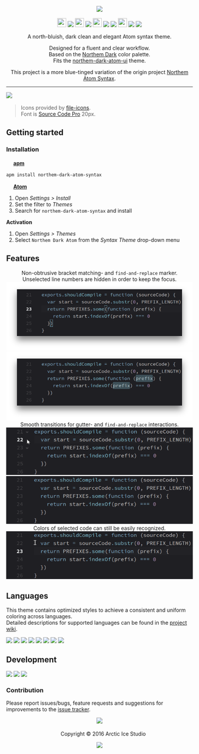 <p align="center"><img src="https://cdn.rawgit.com/arcticicestudio/northem-dark-atom-syntax/develop/assets/northem-dark-atom-syntax-banner.svg"/></p>

<p align="center"><img src="https://cdn.travis-ci.org/images/favicon-c566132d45ab1a9bcae64d8d90e4378a.svg" width=24 height=24/> <a href="https://travis-ci.org/arcticicestudio/northem-dark-atom-syntax"><img src="https://img.shields.io/travis/arcticicestudio/northem-dark-atom-syntax/develop.svg"/></a> <img src="https://circleci.com/favicon.ico" width=24 height=24/> <a href="https://circleci.com/gh/arcticicestudio/northem-dark-atom-syntax"><img src="https://circleci.com/gh/arcticicestudio/northem-dark-atom-syntax.svg?style=shield&circle-token=c224c82abbb79d32565eb0e3528e1b05f5f2046e"/></a> <img src="https://assets-cdn.github.com/favicon.ico" width=24 height=24/> <a href="https://github.com/arcticicestudio/northem-dark-atom-syntax/releases/latest"><img src="https://img.shields.io/github/release/arcticicestudio/northem-dark-atom-syntax.svg"/></a> <a href="https://github.com/arcticicestudio/northem-dark/releases/tag/v2.0.0"><img src="https://img.shields.io/badge/Northem_Dark-v2.0.0-blue.svg"/></a> <img src="https://atom.io/favicon.ico" width=24 height=24/> <a href="https://atom.io/themes/northem-dark-atom-syntax"><img src="https://img.shields.io/apm/v/northem-dark-atom-syntax.svg"/></a> <a href="https://atom.io/themes/northem-dark-atom-syntax"><img src="https://img.shields.io/apm/dm/northem-dark-atom-syntax.svg"/></a></p>

<p align="center">A north-bluish, dark clean and elegant Atom syntax theme.</p>

<p align="center">Designed for a fluent and clear workflow.<br>
Based on the <a href="https://github.com/arcticicestudio/northem-dark">Northem Dark</a> color palette.<br>
Fits the <a href="https://atom.io/themes/northem-dark-atom-ui">northem-dark-atom-ui</a> theme.</p>

<p align="center">This project is a more blue-tinged variation of the origin project <a href="https://github.com/arcticicestudio/northem-atom-syntax">Northem Atom Syntax</a>.</p>

---

![][scrot-top]
> Icons provided by [file-icons](https://atom.io/packages/file-icons).  
Font is [Source Code Pro](https://adobe-fonts.github.io/source-code-pro) 20px.

## Getting started
### Installation
**<img src="https://atom.io/favicon.ico" width=16 height=16/> [apm](https://github.com/atom/apm)**  
```shell
apm install northem-dark-atom-syntax
```

**<img src="https://atom.io/favicon.ico" width=16 height=16/> [Atom](https://atom.io)**  
  1. Open *Settings > Install*
  2. Set the filter to *Themes*
  3. Search for `northem-dark-atom-syntax` and install

**Activation**
  1. Open *Settings > Themes*
  2. Select `Northem Dark Atom` from the *Syntax Theme* drop-down menu

## Features
<p align="center">Non-obtrusive bracket matching- and <code>find-and-replace</code> marker.<br>Unselected line numbers are hidden in order to keep the focus.<br><img src="https://raw.githubusercontent.com/arcticicestudio/northem-dark-atom-syntax/develop/assets/scrot-feature-bracketmarker.png"/><br><img src="https://raw.githubusercontent.com/arcticicestudio/northem-dark-atom-syntax/develop/assets/scrot-feature-findandreplace.png"/><br>Smooth transitions for gutter- and <code>find-and-replace</code> interactions.<br><img src="https://raw.githubusercontent.com/arcticicestudio/northem-dark-atom-syntax/develop/assets/scrcast-feature-smoothtransition.gif"/><br><img src="https://raw.githubusercontent.com/arcticicestudio/northem-dark-atom-syntax/develop/assets/scrcast-feature-findandreplace.gif"/><br>Colors of selected code can still be easily recognized.<br><img src="https://raw.githubusercontent.com/arcticicestudio/northem-dark-atom-syntax/develop/assets/scrcast-feature-selection.gif"/></p>

## Languages
This theme contains optimized styles to achieve a consistent and uniform coloring across languages.  
Detailed descriptions for supported languages can be found in the [project wiki](https://github.com/arcticicestudio/northem-dark-atom-syntax/wiki/Optimized-Language-Styles).

![][scrot-lang-c]
![][scrot-lang-java]
![][scrot-lang-javascript]
![][scrot-lang-json]
![][scrot-lang-markdown]
![][scrot-lang-php]
![][scrot-lang-python]
![][scrot-lang-ruby]

## Development
[![](https://img.shields.io/badge/Changelog-2.0.0-blue.svg)](https://github.com/arcticicestudio/northem-dark-atom-syntax/blob/v2.0.0/CHANGELOG.md) [![](https://img.shields.io/badge/Workflow-gitflow--branching--model-blue.svg)](http://nvie.com/posts/a-successful-git-branching-model) [![](https://img.shields.io/badge/Versioning-ArcVer_0.8.0-blue.svg)](https://github.com/arcticicestudio/arcver)

### Contribution
Please report issues/bugs, feature requests and suggestions for improvements to the [issue tracker](https://github.com/arcticicestudio/northem-dark-atom-syntax/issues).

<p align="center"><img src="https://cdn.rawgit.com/arcticicestudio/nord/develop/src/assets/banner-footer-mountains.svg" /></p>

<p align="center"> <img src="http://arcticicestudio.com/favicon.ico" width=16 height=16/> Copyright &copy; 2016 Arctic Ice Studio</p>

<p align="center"><a href="https://github.com/arcticicestudio/northem-dark-atom-syntax/develop/LICENSE.md"><img src="https://img.shields.io/badge/License-MIT-blue.svg"/></a></p>

[scrot-lang-c]: https://raw.githubusercontent.com/arcticicestudio/northem-dark-atom-syntax/develop/assets/scrot-lang-c.png
[scrot-lang-java]: https://raw.githubusercontent.com/arcticicestudio/northem-dark-atom-syntax/develop/assets/scrot-lang-java.png
[scrot-lang-javascript]: https://raw.githubusercontent.com/arcticicestudio/northem-dark-atom-syntax/develop/assets/scrot-lang-javascript.png
[scrot-lang-json]: https://raw.githubusercontent.com/arcticicestudio/northem-dark-atom-syntax/develop/assets/scrot-lang-json.png
[scrot-lang-markdown]: https://raw.githubusercontent.com/arcticicestudio/northem-dark-atom-syntax/develop/assets/scrot-lang-markdown.png
[scrot-lang-php]: https://raw.githubusercontent.com/arcticicestudio/northem-dark-atom-syntax/develop/assets/scrot-lang-php.png
[scrot-lang-python]: https://raw.githubusercontent.com/arcticicestudio/northem-dark-atom-syntax/develop/assets/scrot-lang-python.png
[scrot-lang-ruby]: https://raw.githubusercontent.com/arcticicestudio/northem-dark-atom-syntax/develop/assets/scrot-lang-ruby.png
[scrot-top]: https://raw.githubusercontent.com/arcticicestudio/northem-dark-atom-syntax/develop/assets/scrot-top.png
